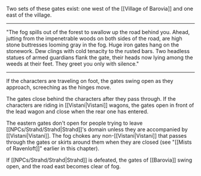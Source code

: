 Two sets of these gates exist: one west of the [[Village of Barovia]] and one east of the village.

___________________________________________________________________
"The fog spills out of the forest to swallow up the road behind you. Ahead, jutting from the impenetrable woods on both sides of the road, are high stone buttresses looming gray in the fog. Huge iron gates hang on the stonework. Dew clings with cold tenacity to the rusted bars. Two headless statues of armed guardians flank the gate, their heads now lying among the weeds at their feet. They greet you only with silence."
___________________________________________________________________


If the characters are traveling on foot, the gates swing open as they approach, screeching as the hinges move. 

The gates close behind the characters after they pass through. If the characters are riding in [[Vistani|Vistani]] wagons, the gates open in front of the lead wagon and close when the rear one has entered.

The eastern gates don't open for people trying to leave [[NPCs/Strahd/Strahd|Strahd]]'s domain unless they are accompanied by [[Vistani|Vistani]]. The fog chokes any non-[[Vistani|Vistani]] that passes through the gates or skirts around them when they are closed (see "[[Mists of Ravenloft]]" earlier in this chapter).

If [[NPCs/Strahd/Strahd|Strahd]] is defeated, the gates of [[Barovia]] swing open, and the road east becomes clear of fog.


